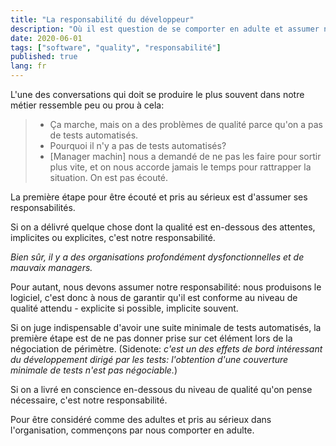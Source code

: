 ```yaml
---
title: "La responsabilité du développeur"
description: "Où il est question de se comporter en adulte et assumer nos responsabilités"
date: 2020-06-01
tags: ["software", "quality", "responsabilité"]
published: true
lang: fr
---
```


L'une des conversations qui doit se produire le plus souvent dans notre métier ressemble peu ou prou à cela:

>- Ça marche, mais on a des problèmes de qualité parce qu'on a pas de tests automatisés.
>- Pourquoi il n'y a pas de tests automatisés?
>- [Manager machin] nous a demandé de ne pas les faire pour sortir plus vite, et on nous accorde jamais le temps pour rattrapper la situation. On est pas écouté.


La première étape pour être écouté et pris au sérieux est d'assumer ses responsabilités.

Si on a délivré quelque chose dont la qualité est en-dessous des attentes, implicites ou explicites, c'est notre responsabilité.

_Bien sûr, il y a des organisations profondément dysfonctionnelles et de mauvaix managers._

Pour autant, nous devons assumer notre responsabilité: nous produisons le logiciel, c'est donc à nous de garantir qu'il est conforme au niveau de qualité attendu - explicite si possible, implicite souvent.

Si on juge indispensable d'avoir une suite minimale de tests automatisés, la première étape est de ne pas donner prise sur cet élément lors de la négociation de périmètre. (Sidenote: _c'est un des effets de bord intéressant du développement dirigé par les tests: l'obtention d'une couverture minimale de tests n'est pas négociable._)

Si on a livré en conscience en-dessous du niveau de qualité qu'on pense nécessaire, c'est notre responsabilité.

Pour être considéré comme des adultes et pris au sérieux dans l'organisation, commençons par nous comporter en adulte.
